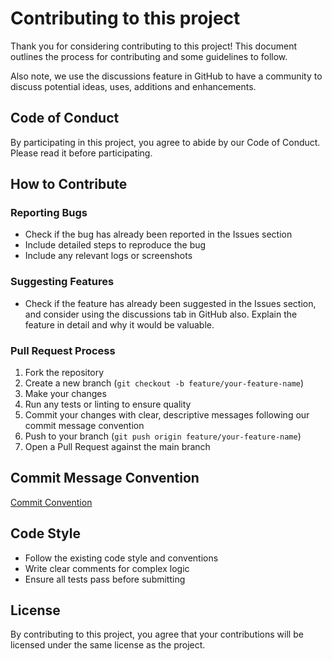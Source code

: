 # Contributing to this project

Thank you for considering contributing to this project! This document outlines the process for contributing and some guidelines to follow.

Also note, we use the discussions feature in GitHub to have a community to discuss potential ideas, uses, additions and enhancements.

## Code of Conduct

By participating in this project, you agree to abide by our Code of Conduct. Please read it before participating.

## How to Contribute

### Reporting Bugs

- Check if the bug has already been reported in the Issues section
- Include detailed steps to reproduce the bug
- Include any relevant logs or screenshots

### Suggesting Features

- Check if the feature has already been suggested in the Issues section, and consider using the discussions tab in GitHub also. Explain the feature in detail and why it would be valuable.

### Pull Request Process

1. Fork the repository
2. Create a new branch (`git checkout -b feature/your-feature-name`)
3. Make your changes
4. Run any tests or linting to ensure quality
5. Commit your changes with clear, descriptive messages following our commit message convention
6. Push to your branch (`git push origin feature/your-feature-name`)
7. Open a Pull Request against the main branch

## Commit Message Convention

[Commit Convention](./docs/commit.md)

## Code Style

- Follow the existing code style and conventions
- Write clear comments for complex logic
- Ensure all tests pass before submitting

## License

By contributing to this project, you agree that your contributions will be licensed under the same license as the project.
